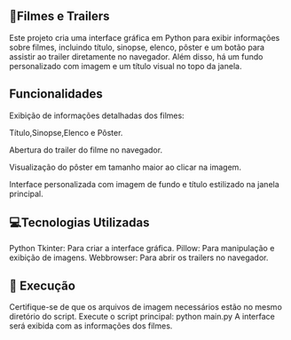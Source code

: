 ## 🎥Filmes e Trailers

Este projeto cria uma interface gráfica em Python para exibir informações sobre filmes, incluindo título, sinopse, elenco, pôster e um botão para assistir ao trailer diretamente no navegador. Além disso, há um fundo personalizado com imagem e um título visual no topo da janela.

  ## Funcionalidades

  Exibição de informações detalhadas dos filmes:

  Título,Sinopse,Elenco e Pôster.

  Abertura do trailer do filme no navegador.

  Visualização do pôster em tamanho maior ao clicar na imagem.

  Interface personalizada com imagem de fundo e título estilizado na janela principal.

##  💻Tecnologias Utilizadas
  
  Python
  Tkinter: Para criar a interface gráfica.
  Pillow: Para manipulação e exibição de imagens.
  Webbrowser: Para abrir os trailers no navegador.
  
  ##  🔧 Execução

  Certifique-se de que os arquivos de imagem necessários estão no mesmo diretório do script.
  Execute o script principal:
          python main.py
A interface será exibida com as informações dos filmes.
